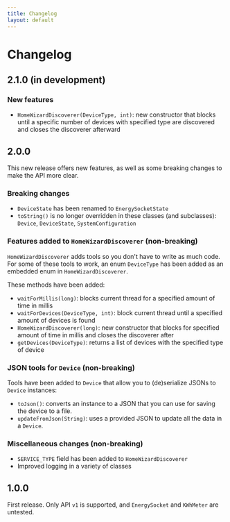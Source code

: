 ```yaml
---
title: Changelog
layout: default
---
```


# Changelog

## 2.1.0 (in development)
### New features
- `HomeWizardDiscoverer(DeviceType, int)`: new constructor that blocks until a specific number of devices with
 specified type are discovered and closes the discoverer afterward

## 2.0.0
This new release offers new features, as well as some breaking changes to make the API more clear.

### Breaking changes
- `DeviceState` has been renamed to `EnergySocketState`
- `toString()` is no longer overridden in these classes (and subclasses): `Device`, `DeviceState`, `SystemConfiguration`

### Features added to `HomeWizardDiscoverer` (non-breaking)
`HomeWizardDiscoverer` adds tools so you don't have to write as much code.
For some of these tools to work, an enum `DeviceType` has been added as an embedded enum in `HomeWizardDiscoverer`.

These methods have been added:
- `waitForMillis(long)`: blocks current thread for a specified amount of time in millis
- `waitForDevices(DeviceType, int)`: block current thread until a specified amount of devices is found
- `HomeWizardDiscoverer(long)`: new constructor that blocks for specified amount of time in millis
   and closes the discoverer after
- `getDevices(DeviceType)`: returns a list of devices with the specified type of device

### JSON tools for `Device` (non-breaking)
Tools have been added to `Device` that allow you to (de)serialize JSONs to `Device` instances:
- `toJson()`: converts an instance to a JSON that you can use for saving the device to a file.
- `updateFromJson(String)`: uses a provided JSON to update all the data in a `Device`.

### Miscellaneous changes (non-breaking)
- `SERVICE_TYPE` field has been added to `HomeWizardDiscoverer`
- Improved logging in a variety of classes

## 1.0.0
First release. Only API `v1` is supported, and `EnergySocket` and `KWhMeter` are untested.